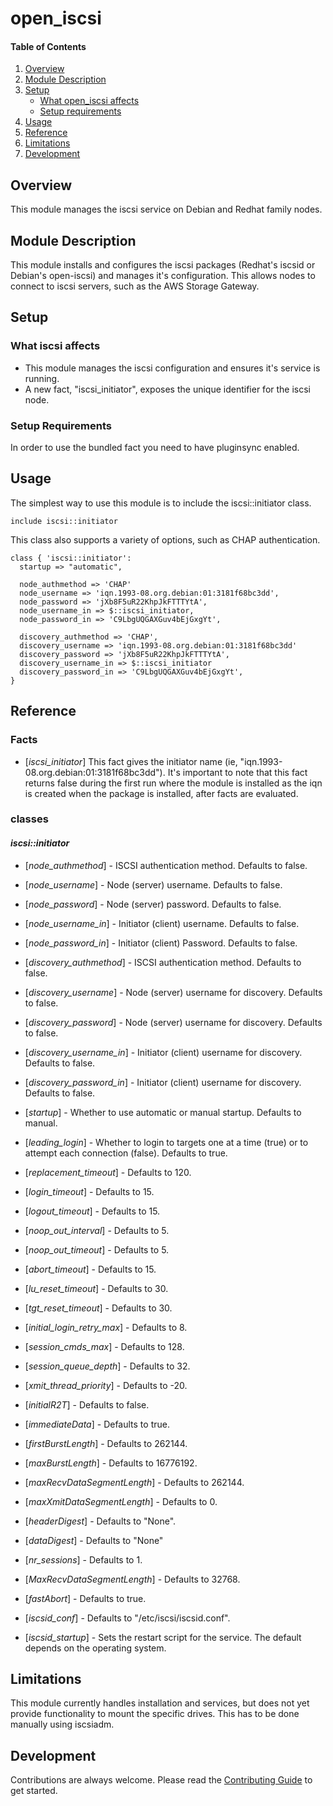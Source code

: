 # open_iscsi

#### Table of Contents

1. [Overview](#overview)
2. [Module Description](#module-description)
3. [Setup](#setup)
    * [What open_iscsi affects](#what-open_iscsi-affects)
    * [Setup requirements](#setup-requirements)
4. [Usage](#usage)
5. [Reference](#reference)
5. [Limitations](#limitations)
6. [Development](#development)

## Overview

This module manages the iscsi service on Debian and Redhat family nodes.

## Module Description

This module installs and configures the iscsi packages (Redhat's iscsid or
Debian's open-iscsi) and manages it's configuration. This allows nodes to
connect to iscsi servers, such as the AWS Storage Gateway.

## Setup

### What iscsi affects

* This module manages the iscsi configuration and ensures it's service
  is running.
* A new fact, "iscsi_initiator", exposes the unique identifier for the iscsi
  node.

### Setup Requirements

In order to use the bundled fact you need to have pluginsync enabled.


## Usage

The simplest way to use this module is to include the iscsi::initiator class.

```puppet
include iscsi::initiator
```

This class also supports a variety of options, such as CHAP authentication.

```puppet
class { 'iscsi::initiator':
  startup => "automatic",

  node_authmethod => 'CHAP'
  node_username => 'iqn.1993-08.org.debian:01:3181f68bc3dd',
  node_password => 'jXb8F5uR22KhpJkFTTTYtA',
  node_username_in => $::iscsi_initiator,
  node_password_in => 'C9LbgUQGAXGuv4bEjGxgYt',

  discovery_authmethod => 'CHAP',
  discovery_username => 'iqn.1993-08.org.debian:01:3181f68bc3dd'
  discovery_password => 'jXb8F5uR22KhpJkFTTTYtA',
  discovery_username_in => $::iscsi_initiator
  discovery_password_in => 'C9LbgUQGAXGuv4bEjGxgYt',
}
```


## Reference

### Facts

* [*iscsi_initiator*]
    This fact gives the initiator name (ie,
    "iqn.1993-08.org.debian:01:3181f68bc3dd"). It's important to note that this
    fact returns false during the first run where the module is installed as the
    iqn is created when the package is installed, after facts are evaluated.


### classes

#### *iscsi::initiator*

* [*node_authmethod*] - ISCSI authentication method. Defaults to false.

* [*node_username*] - Node (server) username. Defaults to false.

* [*node_password*] - Node (server) password. Defaults to false.

* [*node_username_in*] - Initiator (client) username. Defaults to false.

* [*node_password_in*] - Initiator (client) Password. Defaults to false.

* [*discovery_authmethod*] - ISCSI authentication method. Defaults to false.

* [*discovery_username*] - Node (server) username for discovery. Defaults to
    false.

* [*discovery_password*] - Node (server) username for discovery. Defaults to
    false.

* [*discovery_username_in*] - Initiator (client) username for discovery.
    Defaults to false.

* [*discovery_password_in*] - Initiator (client) username for discovery.
    Defaults to false.

* [*startup*] - Whether to use automatic or manual startup. Defaults to manual.

* [*leading_login*] - Whether to login to targets one at a time (true) or to
    attempt each connection (false). Defaults to true.

* [*replacement_timeout*] - Defaults to 120.

* [*login_timeout*] - Defaults to 15.

* [*logout_timeout*] - Defaults to 15.

* [*noop_out_interval*] - Defaults to 5.

* [*noop_out_timeout*] - Defaults to 5.

* [*abort_timeout*] - Defaults to 15.

* [*lu_reset_timeout*] - Defaults to 30.

* [*tgt_reset_timeout*] - Defaults to 30.

* [*initial_login_retry_max*] - Defaults to 8.

* [*session_cmds_max*] - Defaults to 128.

* [*session_queue_depth*] - Defaults to 32.

* [*xmit_thread_priority*] - Defaults to -20.

* [*initialR2T*] - Defaults to false.

* [*immediateData*] - Defaults to true.

* [*firstBurstLength*] - Defaults to 262144.

* [*maxBurstLength*] - Defaults to 16776192.

* [*maxRecvDataSegmentLength*] - Defaults to 262144.

* [*maxXmitDataSegmentLength*] - Defaults to 0.

* [*headerDigest*] - Defaults to "None".

* [*dataDigest*] - Defaults to "None"

* [*nr_sessions*] - Defaults to 1.

* [*MaxRecvDataSegmentLength*] - Defaults to 32768.

* [*fastAbort*] - Defaults to true.

* [*iscsid_conf*] - Defaults to "/etc/iscsi/iscsid.conf".

* [*iscsid_startup*] - Sets the restart script for the service. The default
    depends on the operating system.


## Limitations

This module currently handles installation and services, but does not yet
provide functionality to mount the specific drives. This has to be done manually
using iscsiadm.

## Development

Contributions are always welcome. Please read the [Contributing Guide](CONTRIBUTING.md)
to get started.
